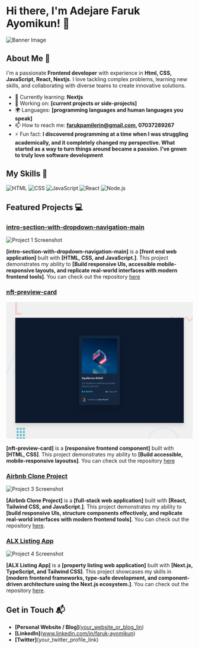 # Hi there, I'm Adejare Faruk Ayomikun! 👋

![Banner Image]([https://www.google.com/imgres?q=picture%20of%20of%20a%20developer&imgurl=https%3A%2F%2Fwww.michaelpage.com.au%2Fsites%2Fmichaelpage.com.au%2Ffiles%2Fstyles%2Fadvice_node_desktop%2Fpublic%2F2022-01%2FSoftware%2520Developer.jpg.webp%3Fitok%3DFMZ_gBBG&imgrefurl=https%3A%2F%2Fwww.michaelpage.com.au%2Fadvice%2Fjob-description%2Ftechnology%2Fsoftware-developer&docid=bdnOSghvxQ5v8M&tbnid=Y5M-E8CWgfsd7M&vet=12ahUKEwiFjora6aqOAxV9RUEAHVxxJCgQM3oECFwQAA..i&w=770&h=268&hcb=2&ved=2ahUKEwiFjora6aqOAxV9RUEAHVxxJCgQM3oECFwQAA])

## About Me 🚀

I'm a passionate **Frontend developer** with experience in **Html, CSS, JavaScript, React, Nextjs**. I love tackling complex problems, learning new skills, and collaborating with diverse teams to create innovative solutions.

- 🌱 Currently learning: **Nextjs**
- 🔭 Working on: **[current projects or side-projects]**
- 🌍 Languages: **[programming languages and human languages you speak]**
- 📫 How to reach me: **farukpamilerin@gmail.com, 07037289267**
- ⚡ Fun fact: **I discovered programming at a time when I was struggling academically, and it completely changed my perspective. What started as a way to turn things around became a passion. I’ve grown to truly love software development**

## My Skills 🧠

![HTML](https://img.shields.io/badge/-HTML-E34F26?style=flat-square&logo=html5&logoColor=white)
![CSS](https://img.shields.io/badge/-CSS-1572B6?style=flat-square&logo=css3&logoColor=white)
![JavaScript](https://img.shields.io/badge/-JavaScript-F7DF1E?style=flat-square&logo=javascript&logoColor=black)
![React](https://img.shields.io/badge/-React-61DAFB?style=flat-square&logo=react&logoColor=black)
![Node.js](https://img.shields.io/badge/-Node.js-339933?style=flat-square&logo=node.js&logoColor=white)

## Featured Projects 💻

### [intro-section-with-dropdown-navigation-main](https://github.com/AdejareAyomikun/intro-section-with-dropdown-navigation-main)

![Project 1 Screenshot](https://github.com/AdejareAyomikun/intro-section-with-dropdown-navigation-main/blob/main/design/desktop-design.jpg)

**[intro-section-with-dropdown-navigation-main]** is a **[front end web application]** built with **[HTML, CSS, and JavaScript.]**. This project demonstrates my ability to **[Build responsive UIs, accessible mobile-responsive layouts, and replicate real-world interfaces with modern frontend tools]**. You can check out the repository [here](project_1_repository_link)

### [nft-preview-card](https://github.com/AdejareAyomikun/nft-preview-card)

![Project 2 Screenshot](https://github.com/AdejareAyomikun/nft-preview-card/blob/main/images/desktop-preview.jpg)

**[nft-preview-card]** is a **[responsive frontend component]** built with **[HTML, CSS]**. This project demonstrates my ability to **[Build accessible, mobile-responsive layoutss]**. You can check out the repository [here](project_1_repository_link)


### [Airbnb Clone Project](project_1_link)

![Project 3 Screenshot](project_1_screenshot_url)

**[Airbnb Clone Project]** is a **[full-stack web application]** built with **[React, Tailwind CSS, and JavaScript.]**. This project demonstrates my ability to **[build responsive UIs, structure components effectively, and replicate real-world interfaces with modern frontend tools]**. You can check out the repository [here](project_1_repository_link).

### [ALX Listing App](project_2_link)

![Project 4 Screenshot](project_2_screenshot_url)

**[ALX Listing App]** is a **[property listing web application]** built with **[Next.js, TypeScript, and Tailwind CSS]**. This project showcases my skills in **[modern frontend frameworks, type-safe development, and component-driven architecture using the Next.js ecosystem.]**. You can check out the repository [here](project_2_repository_link).

## Get in Touch 📬

- **[Personal Website / Blog]**([your_website_or_blog_lin](https://sites.google.com/view/adejare-faruk))
- **[LinkedIn]**(www.linkedin.com/in/faruk-ayomikun)
- **[Twitter]**(your_twitter_profile_link)


